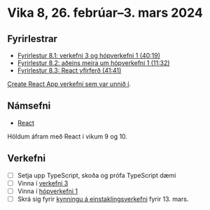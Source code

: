 # Vika 8, 26. febrúar–3. mars 2024

## Fyrirlestrar

- [Fyrirlestur 8.1: verkefni 3 og hópverkefni 1 (40:19)](https://youtu.be/tfUPKXvmNco)
- [Fyrirlestur 8.2: aðeins meira um hópverkefni 1 (11:32)](https://youtu.be/yC-8yAgM4vo)
- [Fyrirlestur 8.3: React yfirferð (41:41)](https://youtu.be/tZYGI3GmgkY)

[Create React App verkefni sem var unnið í](https://github.com/vefforritun/vef2-2024-cra-daemi).

## Námsefni

- [React](../namsefni/17.react/)

Höldum áfram með React í vikum 9 og 10.

## Verkefni

- [ ] Setja upp TypeScript, skoða og prófa TypeScript dæmi
- [ ] Vinna í [verkefni 3](https://github.com/vefforritun/vef2-2024-v3)
- [ ] Vinna í [hópverkefni 1](https://github.com/vefforritun/vef2-2024-h1)
- [ ] Skrá sig fyrir [kynningu á einstaklingsverkefni](https://github.com/vefforritun/vef2-2023-einstaklings) fyrir 13. mars.
